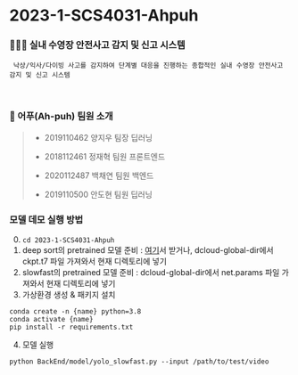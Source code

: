# 2023-1-SCS4031-Ahpuh
### 🏊🏻‍♂️ 실내 수영장 안전사고 감지 및 신고 시스템

     낙상/익사/다이빙 사고를 감지하여 단계별 대응을 진행하는 종합적인 실내 수영장 안전사고 감지 및 신고 시스템

<br>

### 👥 어푸(Ah-puh) 팀원 소개
>- 2019110462 양지우 팀장 딥러닝
>
>- 2018112461 정재혁 팀원 프론트엔드
>
>- 2020112487 백채연 팀원 백엔드
>
>- 2019110500 안도현 팀원 딥러닝


### 모델 데모 실행 방법
0. `cd 2023-1-SCS4031-Ahpuh`
1. deep sort의 pretrained 모델 준비 : [여기](https://drive.google.com/drive/folders/1xhG0kRH1EX5B9_Iz8gQJb7UNnn_riXi6)서 받거나, dcloud-global-dir에서 ckpt.t7 파일 가져와서 현재 디렉토리에 넣기
2. slowfast의 pretrained 모델 준비 : dcloud-global-dir에서 net.params 파일 가져와서 현재 디렉토리에 넣기
3. 가상환경 생성 & 패키지 설치
```
conda create -n {name} python=3.8
conda activate {name}
pip install -r requirements.txt
```
4. 모델 실행
```
python BackEnd/model/yolo_slowfast.py --input /path/to/test/video
```
